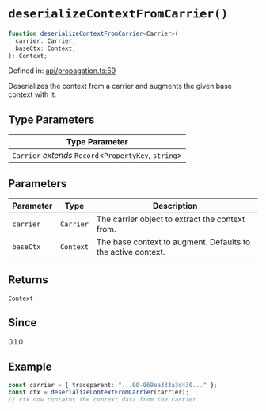 # `deserializeContextFromCarrier()`

```ts
function deserializeContextFromCarrier<Carrier>(
  carrier: Carrier,
  baseCtx: Context,
): Context;
```

Defined in: [api/propagation.ts:59](https://github.com/adobe/aio-lib-telemetry/blob/9592ef0d673b0c1c4209408c0de01f199de38283/source/api/propagation.ts#L59)

Deserializes the context from a carrier and augments the given base context with it.

## Type Parameters

| Type Parameter                                          |
| ------------------------------------------------------- |
| `Carrier` _extends_ `Record`\<`PropertyKey`, `string`\> |

## Parameters

| Parameter | Type      | Description                                                  |
| --------- | --------- | ------------------------------------------------------------ |
| `carrier` | `Carrier` | The carrier object to extract the context from.              |
| `baseCtx` | `Context` | The base context to augment. Defaults to the active context. |

## Returns

`Context`

## Since

0.1.0

## Example

```ts
const carrier = { traceparent: "...00-069ea333a3d430..." };
const ctx = deserializeContextFromCarrier(carrier);
// ctx now contains the context data from the carrier
```
